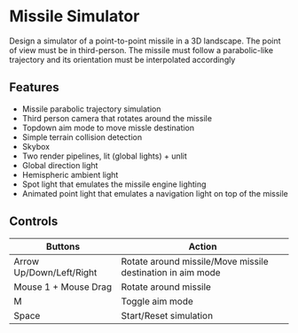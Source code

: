 # Missile Simulator
Design a simulator of a point-to-point missile in a 3D landscape. The point of view must be in third-person. The
missile must follow a parabolic-like trajectory and its orientation must be interpolated accordingly

## Features
- Missile parabolic trajectory simulation
- Third person camera that rotates around the missile
- Topdown aim mode to move missle destination
- Simple terrain collision detection
- Skybox
- Two render pipelines, lit (global lights) + unlit
- Global direction light
- Hemispheric ambient light
- Spot light that emulates the missile engine lighting
- Animated point light that emulates a navigation light on top of the missile

## Controls
Buttons | Action
--- | --- 
Arrow Up/Down/Left/Right | Rotate around missile/Move missile destination in aim mode
Mouse 1 + Mouse Drag |  Rotate around missile
M | Toggle aim mode
Space | Start/Reset simulation

